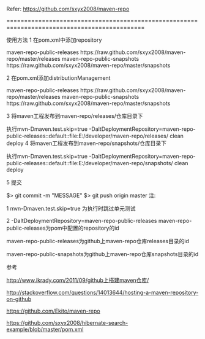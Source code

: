 Refer: https://github.com/sxyx2008/maven-repo

=============================================================================================

使用方法
1 在pom.xml中添加repository

<repositories>
    <repository>
        <id>maven-repo-public-releases</id>
        <url>https://raw.github.com/sxyx2008/maven-repo/master/releases</url>
    </repository>
    <repository>
        <id>maven-repo-public-snapshots</id>
        <url>https://raw.github.com/sxyx2008/maven-repo/master/snapshots</url>
    </repository>
</repositories>

2 在pom.xml添加distributionManagement

<distributionManagement>
    <repository>
        <id>maven-repo-public-releases</id>
        <url>https://raw.github.com/sxyx2008/maven-repo/master/releases</url>
        </repository>
    <snapshotRepository>
        <id>maven-repo-public-snapshots</id>
        <url>https://raw.github.com/sxyx2008/maven-repo/master/snapshots</url>
    </snapshotRepository>
    <!-- 
    <repository>
        <id>nexus-releases</id>
        <url>http://localhost:8081/nexus/content/repositories/releases</url>
        <name>Nexus Releases Repository</name>
    </repository>
    <snapshotRepository>
        <id>nexus-snapshots</id>
        <url>http://localhost:8081/nexus/content/repositories/snapshots</url>
        <name>Nexus Snapshots Repository</name>
    </snapshotRepository>
    -->
</distributionManagement>


3 将maven工程发布到maven-repo/releases/仓库目录下

执行mvn-Dmaven.test.skip=true -DaltDeploymentRepository=maven-repo-public-releases::default::file:E:/developer/maven-repo/releases/ clean deploy
4 将maven工程发布到maven-repo/snapshots/仓库目录下

执行mvn-Dmaven.test.skip=true -DaltDeploymentRepository=maven-repo-public-releases::default::file:E:/developer/maven-repo/snapshots/ clean deploy


5 提交

$> git commit -m "MESSAGE"
$> git push origin master
注:

1 mvn-Dmaven.test.skip=true 为执行时跳过单元测试

2 -DaltDeploymentRepository=maven-repo-public-releases maven-repo-public-releases为pom中配置的repository的id

maven-repo-public-releases为github上maven-repo仓库releases目录的id

maven-repo-public-snapshots为github上maven-repo仓库snapshots目录的id

参考

http://www.ikrady.com/2011/09/github上搭建maven仓库/

http://stackoverflow.com/questions/14013644/hosting-a-maven-repository-on-github

https://github.com/Ekito/maven-repo

https://github.com/sxyx2008/hibernate-search-example/blob/master/pom.xml
